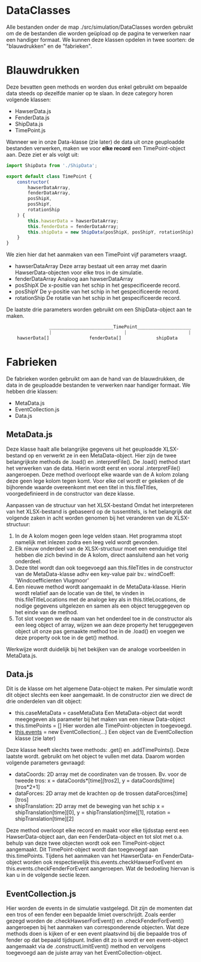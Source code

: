 # DataClasses

Alle bestanden onder de map ./src/simulation/DataClasses worden gebruikt om de de bestanden die worden geüpload op de pagina te verwerken naar een handiger formaat. We kunnen deze klassen opdelen in twee soorten: de "blauwdrukken" en de "fabrieken".

# Blauwdrukken

Deze bevatten geen methods en worden dus enkel gebruikt om bepaalde data steeds op dezelfde manier op te slaan. In deze category horen volgende klassen:

- HawserData.js
- FenderData.js
- ShipData.js
- TimePoint.js

Wanneer we in onze Data-klasse (zie later) de data uit onze geuploadde bestanden verwerken, maken we voor **elke record** een TimePoint-object aan. Deze ziet er als volgt uit:

```jsx
import ShipData from './ShipData';

export default class TimePoint {
    constructor(
        hawserDataArray,
        fenderDataArray,
        posShipX,
        posShipY,
        rotationShip
    ) {
        this.hawserData = hawserDataArray;
        this.fenderData = fenderDataArray;
        this.shipData = new ShipData(posShipX, posShipY, rotationShip);
    }
}
```

We zien hier dat het aanmaken van een TimePoint vijf parameters vraagt. 

- hawserDataArray
Deze array bestaat uit een array met daarin HawserData-objecten voor elke tros in de simulatie.
- fenderDataArray
Analoog aan hawserDataArray
- posShipX
De x-positie van het schip in het gespecificeerde record.
- posShipY
De y-positie van het schip in het gespecificeerde record.
- rotationShip
De rotatie van het schip in het gespecificeerde record.

De laatste drie parameters worden gebruikt om een ShipData-object aan te maken. 

```jsx
				________________________TimePoint____________________
				|                           |                       |
    hawserData[]               fenderData[]             shipData
```

# Fabrieken

De fabrieken worden gebruikt om aan de hand van de blauwdrukken, de data in de geuploadde bestanden te verwerken naar handiger formaat. We hebben drie klassen:

- MetaData.js
- EventCollection.js
- Data.js

## MetaData.js

Deze klasse haalt alle belangrijke gegevens uit het geuploadde XLSX-bestand op en verwerkt ze in een MetaData-object. Hier zijn de twee belangrijkste methods de .load() en .interpretFile(). De .load() method start het verwerken van de data. Hierin wordt eerst en vooral .interpretFile() aangeroepen. Deze method overloopt elke waarde van de A kolom zolang deze geen lege kolom tegen komt. Voor elke cel wordt er gekeken of de bijhorende waarde overeenkomt met een titel in this.fileTitles, voorgedefinieerd in de constructor van deze klasse.

Aanpassen van de structuur van het XLSX-bestand
Omdat het interpreteren van het XLSX-bestand is gebaseerd op de tussentitels, is het belangrijk dat volgende zaken in acht worden genomen bij het veranderen van de XLSX-structuur:
1) In de A kolom mogen geen lege velden staan. Het programma stopt namelijk met inlezen zodra een leeg veld wordt gevonden.
2) Elk nieuw onderdeel van de XLSX-structuur moet een eenduidige titel hebben die zich bevind in de A kolom, direct aansluitend aan het vorig onderdeel.
3) Deze titel wordt dan ook toegevoegd aan this.fileTitles in de constructor van de MetaData-klasse adhv een key-value pair bv.:  windCoeff: 'Windcoefficienten Vlugmoor'
4) Een nieuwe method wordt aangemaakt in de MetaData-klasse. Hierin wordt relatief aan de locatie van de titel, te vinden in this.fileTitleLocations met de analoge key als in this.titleLocations, de nodige gegevens uitgelezen en samen als een object teruggegeven op het einde van de method.
5) Tot slot voegen we de naam van het onderdeel toe in de constructor als een leeg object of array, wijzen we aan deze property het teruggegeven object uit onze pas gemaakte method toe  in de .load() en voegen we deze property ook toe in de get() method.

Werkwijze wordt duidelijk bij het bekijken van de analoge voorbeelden in MetaData.js.

## Data.js

Dit is de klasse om het algemene Data-object te maken. Per simulatie wordt dit object slechts een keer aangemaakt. In de constructor zien we direct de drie onderdelen van dit object:

- this.caseMetaData = caseMetaData
Een MetaData-object dat wordt meegegeven als parameter bij het maken van een nieuw Data-object
- this.timePoints = []
Hier worden alle TimePoint-objecten in toegevoegd.
- [this.events](http://this.events) = new EventCollection(...)
Een object van de EventCollection klasse (zie later)

Deze klasse heeft slechts twee methods: .get() en .addTimePoints(). Deze laatste wordt. gebruikt om het object te vullen met data. Daarom worden volgende parameters gevraagd:

- dataCoords: 2D array met de coordinaten van de trossen. Bv. voor de tweede tros: x = dataCoords*[time]*[tros*2], y = dataCoords[time][tros*2+1]
- dataForces: 2D array met de krachten op de trossen dataForces[time][tros]
- shipTranslation: 2D array met de beweging van het schip x = shipTranslation[time][0], y = shipTranslation[time][1], rotation = shipTranslation[time][2]

Deze method overloopt elke record en maakt voor elke tijdsstap eerst een HawserData-object aan, dan een FenderData-object en tot slot met o.a. behulp van deze twee objecten wordt ook een TimePoint-object aangemaakt. Dit TimePoint-object wordt dan toegevoegd aan this.timePoints. Tijdens het aanmaken van het HawserData- en FenderData-object worden ook respectievelijk this.events.checkHawserForEvent en this.events.checkFenderForEvent aangeroepen. Wat de bedoeling hiervan is kan u in de volgende sectie lezen.

## EventCollection.js

Hier worden de events in de simulatie vastgelegd. Dit zijn  de momenten dat een tros of een fender een bepaalde limiet overschrijdt. Zoals eerder gezegd worden de .checkHawserForEvent() en .checkFenderForEvent() aangeroepen bij het aanmaken van corresponderende objecten. Wat deze methods doen is kijken of er een event plaatsvind bij die bepaalde tros of fender op dat bepaald tijdspunt. Indien dit zo is wordt er een event-object aangemaakt via de .constructLimitEvent() method en vervolgens toegevoegd aan de juiste array van het EventCollection-object.